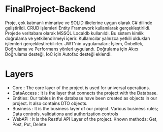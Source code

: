 # FinalProject-Backend
Proje, çok katmanlı mimariye ve SOLID ilkelerine uygun olarak C# dilinde geliştirildi. CRUD işlemleri Entity Framework kullanılarak gerçekleştirildi. Projede veritabanı olarak MSSQL Localdb kullanıldı. Bu sistem kimlik doğrulama ve yetkilendirmeyi içerir. Kullanıcılar yalnızca yetkili oldukları işlemleri gerçekleştirebilirler. JWT'nin uygulamaları; İşlem, Önbellek, Doğrulama ve Performans yönleri uygulandı. Doğrulama için Akıcı Doğrulama desteği, IoC için Autofac desteği eklendi.
# Layers
- Core : The core layer of the project is used for universal operations.
- DataAccess : It is the layer that connects the project with the Database.
- Entities: Our tables in the database have been created as objects in our project. It also contains DTO objects.
- Business : It is the business layer of our project. Various business rules; Data controls, validations and authorization controls
- WebAPI : It is the Restful API Layer of the project. Known methods: Get, Post, Put, Delete

